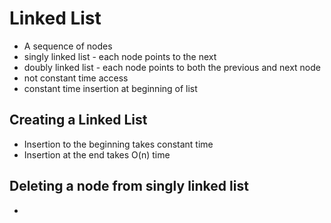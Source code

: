 # Linked List
- A sequence of nodes
- singly linked list - each node points to the next
- doubly linked list - each node points to both the previous and next node
- not constant time access 
- constant time insertion at beginning of list

## Creating a Linked List
- Insertion to the beginning takes constant time
- Insertion at the end takes O(n) time

## Deleting a node from singly linked list
- 